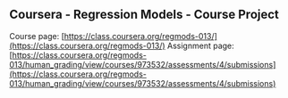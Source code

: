 
## Coursera - Regression Models - Course Project

Course page: [https://class.coursera.org/regmods-013/](https://class.coursera.org/regmods-013/)
Assignment page: [https://class.coursera.org/regmods-013/human_grading/view/courses/973532/assessments/4/submissions](https://class.coursera.org/regmods-013/human_grading/view/courses/973532/assessments/4/submissions)


